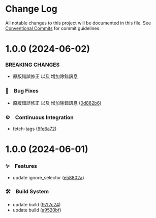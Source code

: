 # Change Log

All notable changes to this project will be documented in this file.
See [Conventional Commits](https://conventionalcommits.org) for commit guidelines.

# 1.0.0 (2024-06-02)


### BREAKING CHANGES

* 原版錯誤修正 以及 增加除錯訊息



### 🐛　Bug Fixes

* 原版錯誤修正 以及 增加除錯訊息 ([0d882b6](https://github.com/journey-ad/sd-webui-bilingual-localization/commit/0d882b6e1e1eeaed7a900e4715d28c75f72d0819))


### ⚙️　Continuous Integration

* fetch-tags ([9fe6a72](https://github.com/journey-ad/sd-webui-bilingual-localization/commit/9fe6a726fa00e91b8eaa48ba0fa6f3005ab6c81e))



# 1.0.0 (2024-06-01)



### ✨　Features

* update ignore_selector ([e58802a](https://github.com/journey-ad/sd-webui-bilingual-localization/commit/e58802a079acf906077814e5d03d7dfbe7e8870b))


### 🛠　Build System

* update build ([97f7c24](https://github.com/journey-ad/sd-webui-bilingual-localization/commit/97f7c240b056f3dcaa80077a01faba429b8a079b))
* update build ([a9520bf](https://github.com/journey-ad/sd-webui-bilingual-localization/commit/a9520bf561ce30aa76c17560949c44b7ae38e847))
